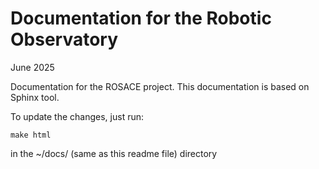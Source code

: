 # Documentation for the Robotic Observatory

June 2025

Documentation for the ROSACE project.
This documentation is based on Sphinx tool.

To update the changes, just run:
```
make html
```
in the ~/docs/ (same as this readme file) directory

